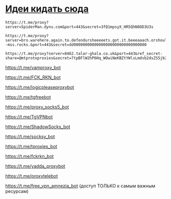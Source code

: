 # [Идеи кидать сюда](https://github.com/jestxfot/ZapretNet/issues/new)
```url
https://t.me/proxy?server=SpiderMan.dynu.com&port=443&secret=3fQ1mpsyX_HR5QhN8OD3U3s
```
```url
https://t.me/proxy?server=bro.warehere.again.to.defendursheeeeets.got.it.beeeaaach.orshould.repeat.again.qmark.www.digikala.com.iranserver.com.bing.com.gmail.com.nic.ir.thisisme.ir.mihanwebhost.ejhost.udfuk.986.entekhab.ddns.net.dynu.com.noip.withoutip.withoudanti.aws--mss.rocks.&port=443&secret=dd00000000000000000000000000000000
```
```url
https://t.me/proxy?server=8462.talar-ghala.co.uk&port=443&ref_secret-share=@mtprotoproxies&secret=7tpBFlW2hP6Hq_WOwiNeKBZtYWlsLmdvb2dsZS5jb20
```

https://t.me/vamproxy_bot

https://t.me/FCK_RKN_bot

https://t.me/logicpleaseproxybot

https://t.me/tgfreebot

https://t.me/proxy_socks5_bot

https://t.me/TgVPNbot

https://t.me/ShadowSocks_bot

https://t.me/socksy_bot

https://t.me/tproxies_bot

https://t.me/fckrkn_bot

https://t.me/yadda_proxybot

https://t.me/proxytelebot

https://t.me/free_vpn_amnezia_bot (доступ ТОЛЬКО к самым важным ресурсам)
